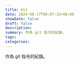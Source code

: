 ```yaml
---
title: Git
date: 2024-08-17T00:07:33+08:00
showDate: false
draft: false
description: 
summary: 作為 git 指令的紀錄。
tags: 
categories: 
---
```


作為 git 指令的紀錄。
